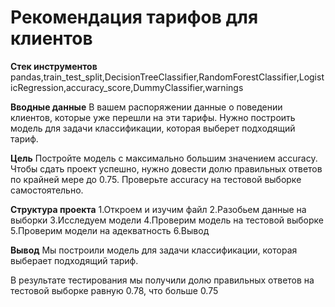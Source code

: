 # **Рекомендация тарифов для клиентов**

**Стек инструментов**
pandas,train_test_split,DecisionTreeClassifier,RandomForestClassifier,LogisticRegression,accuracy_score,DummyClassifier,warnings

**Вводные данные**
В вашем распоряжении данные о поведении клиентов, которые уже перешли на эти тарифы. Нужно построить модель для задачи классификации, которая выберет подходящий тариф. 

**Цель**
Постройте модель с максимально большим значением accuracy. Чтобы сдать проект успешно, нужно довести долю правильных ответов по крайней мере до 0.75. Проверьте accuracy на тестовой выборке самостоятельно.

**Структура проекта**
1.Откроем и изучим файл
2.Разобьем данные на выборки
3.Исследуем модели
4.Проверим модель на тестовой выборке
5.Проверим модели на адекватность
6.Вывод

**Вывод**
Мы построили модель для задачи классификации, которая выберает подходящий тариф.

В результате тестирования мы получили долю правильных ответов на тестовой выборке равную 0.78, что больше 0.75
